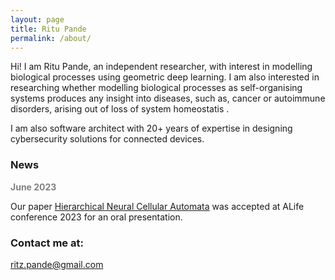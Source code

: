 ```yaml
---
layout: page
title: Ritu Pande
permalink: /about/
---
```


Hi! I am Ritu Pande, an independent researcher, with interest in modelling biological processes using geometric deep learning. I am also interested in researching  whether modelling biological processes as self-organising systems produces any insight into diseases, such as, cancer or autoimmune disorders, arising out of loss of system homeostatis . 

I am also software architect with 20+ years of expertise in designing cybersecurity solutions for connected devices. 

### News

<span style="color:gray"> <b> June 2023 </b></span>  
  
Our paper [Hierarchical Neural Cellular Automata]() was accepted at ALife conference 2023 for an oral presentation.  

### Contact me at:

[ritz.pande@gmail.com](mailto:ritz.pande@gmail.com)
